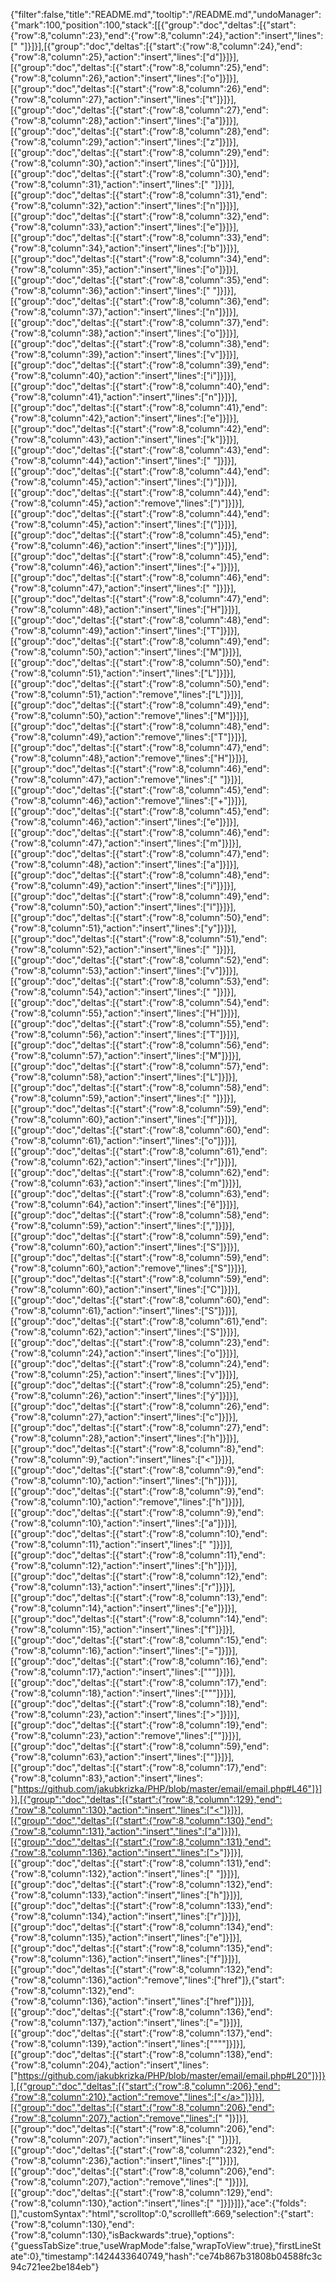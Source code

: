 {"filter":false,"title":"README.md","tooltip":"/README.md","undoManager":{"mark":100,"position":100,"stack":[[{"group":"doc","deltas":[{"start":{"row":8,"column":23},"end":{"row":8,"column":24},"action":"insert","lines":[" "]}]}],[{"group":"doc","deltas":[{"start":{"row":8,"column":24},"end":{"row":8,"column":25},"action":"insert","lines":["d"]}]}],[{"group":"doc","deltas":[{"start":{"row":8,"column":25},"end":{"row":8,"column":26},"action":"insert","lines":["o"]}]}],[{"group":"doc","deltas":[{"start":{"row":8,"column":26},"end":{"row":8,"column":27},"action":"insert","lines":["t"]}]}],[{"group":"doc","deltas":[{"start":{"row":8,"column":27},"end":{"row":8,"column":28},"action":"insert","lines":["a"]}]}],[{"group":"doc","deltas":[{"start":{"row":8,"column":28},"end":{"row":8,"column":29},"action":"insert","lines":["z"]}]}],[{"group":"doc","deltas":[{"start":{"row":8,"column":29},"end":{"row":8,"column":30},"action":"insert","lines":["ů"]}]}],[{"group":"doc","deltas":[{"start":{"row":8,"column":30},"end":{"row":8,"column":31},"action":"insert","lines":[" "]}]}],[{"group":"doc","deltas":[{"start":{"row":8,"column":31},"end":{"row":8,"column":32},"action":"insert","lines":["n"]}]}],[{"group":"doc","deltas":[{"start":{"row":8,"column":32},"end":{"row":8,"column":33},"action":"insert","lines":["e"]}]}],[{"group":"doc","deltas":[{"start":{"row":8,"column":33},"end":{"row":8,"column":34},"action":"insert","lines":["b"]}]}],[{"group":"doc","deltas":[{"start":{"row":8,"column":34},"end":{"row":8,"column":35},"action":"insert","lines":["o"]}]}],[{"group":"doc","deltas":[{"start":{"row":8,"column":35},"end":{"row":8,"column":36},"action":"insert","lines":[" "]}]}],[{"group":"doc","deltas":[{"start":{"row":8,"column":36},"end":{"row":8,"column":37},"action":"insert","lines":["n"]}]}],[{"group":"doc","deltas":[{"start":{"row":8,"column":37},"end":{"row":8,"column":38},"action":"insert","lines":["o"]}]}],[{"group":"doc","deltas":[{"start":{"row":8,"column":38},"end":{"row":8,"column":39},"action":"insert","lines":["v"]}]}],[{"group":"doc","deltas":[{"start":{"row":8,"column":39},"end":{"row":8,"column":40},"action":"insert","lines":["i"]}]}],[{"group":"doc","deltas":[{"start":{"row":8,"column":40},"end":{"row":8,"column":41},"action":"insert","lines":["n"]}]}],[{"group":"doc","deltas":[{"start":{"row":8,"column":41},"end":{"row":8,"column":42},"action":"insert","lines":["e"]}]}],[{"group":"doc","deltas":[{"start":{"row":8,"column":42},"end":{"row":8,"column":43},"action":"insert","lines":["k"]}]}],[{"group":"doc","deltas":[{"start":{"row":8,"column":43},"end":{"row":8,"column":44},"action":"insert","lines":[" "]}]}],[{"group":"doc","deltas":[{"start":{"row":8,"column":44},"end":{"row":8,"column":45},"action":"insert","lines":[")"]}]}],[{"group":"doc","deltas":[{"start":{"row":8,"column":44},"end":{"row":8,"column":45},"action":"remove","lines":[")"]}]}],[{"group":"doc","deltas":[{"start":{"row":8,"column":44},"end":{"row":8,"column":45},"action":"insert","lines":["("]}]}],[{"group":"doc","deltas":[{"start":{"row":8,"column":45},"end":{"row":8,"column":46},"action":"insert","lines":[")"]}]}],[{"group":"doc","deltas":[{"start":{"row":8,"column":45},"end":{"row":8,"column":46},"action":"insert","lines":["+"]}]}],[{"group":"doc","deltas":[{"start":{"row":8,"column":46},"end":{"row":8,"column":47},"action":"insert","lines":[" "]}]}],[{"group":"doc","deltas":[{"start":{"row":8,"column":47},"end":{"row":8,"column":48},"action":"insert","lines":["H"]}]}],[{"group":"doc","deltas":[{"start":{"row":8,"column":48},"end":{"row":8,"column":49},"action":"insert","lines":["T"]}]}],[{"group":"doc","deltas":[{"start":{"row":8,"column":49},"end":{"row":8,"column":50},"action":"insert","lines":["M"]}]}],[{"group":"doc","deltas":[{"start":{"row":8,"column":50},"end":{"row":8,"column":51},"action":"insert","lines":["L"]}]}],[{"group":"doc","deltas":[{"start":{"row":8,"column":50},"end":{"row":8,"column":51},"action":"remove","lines":["L"]}]}],[{"group":"doc","deltas":[{"start":{"row":8,"column":49},"end":{"row":8,"column":50},"action":"remove","lines":["M"]}]}],[{"group":"doc","deltas":[{"start":{"row":8,"column":48},"end":{"row":8,"column":49},"action":"remove","lines":["T"]}]}],[{"group":"doc","deltas":[{"start":{"row":8,"column":47},"end":{"row":8,"column":48},"action":"remove","lines":["H"]}]}],[{"group":"doc","deltas":[{"start":{"row":8,"column":46},"end":{"row":8,"column":47},"action":"remove","lines":[" "]}]}],[{"group":"doc","deltas":[{"start":{"row":8,"column":45},"end":{"row":8,"column":46},"action":"remove","lines":["+"]}]}],[{"group":"doc","deltas":[{"start":{"row":8,"column":45},"end":{"row":8,"column":46},"action":"insert","lines":["e"]}]}],[{"group":"doc","deltas":[{"start":{"row":8,"column":46},"end":{"row":8,"column":47},"action":"insert","lines":["m"]}]}],[{"group":"doc","deltas":[{"start":{"row":8,"column":47},"end":{"row":8,"column":48},"action":"insert","lines":["a"]}]}],[{"group":"doc","deltas":[{"start":{"row":8,"column":48},"end":{"row":8,"column":49},"action":"insert","lines":["i"]}]}],[{"group":"doc","deltas":[{"start":{"row":8,"column":49},"end":{"row":8,"column":50},"action":"insert","lines":["l"]}]}],[{"group":"doc","deltas":[{"start":{"row":8,"column":50},"end":{"row":8,"column":51},"action":"insert","lines":["y"]}]}],[{"group":"doc","deltas":[{"start":{"row":8,"column":51},"end":{"row":8,"column":52},"action":"insert","lines":[" "]}]}],[{"group":"doc","deltas":[{"start":{"row":8,"column":52},"end":{"row":8,"column":53},"action":"insert","lines":["v"]}]}],[{"group":"doc","deltas":[{"start":{"row":8,"column":53},"end":{"row":8,"column":54},"action":"insert","lines":[" "]}]}],[{"group":"doc","deltas":[{"start":{"row":8,"column":54},"end":{"row":8,"column":55},"action":"insert","lines":["H"]}]}],[{"group":"doc","deltas":[{"start":{"row":8,"column":55},"end":{"row":8,"column":56},"action":"insert","lines":["T"]}]}],[{"group":"doc","deltas":[{"start":{"row":8,"column":56},"end":{"row":8,"column":57},"action":"insert","lines":["M"]}]}],[{"group":"doc","deltas":[{"start":{"row":8,"column":57},"end":{"row":8,"column":58},"action":"insert","lines":["L"]}]}],[{"group":"doc","deltas":[{"start":{"row":8,"column":58},"end":{"row":8,"column":59},"action":"insert","lines":[" "]}]}],[{"group":"doc","deltas":[{"start":{"row":8,"column":59},"end":{"row":8,"column":60},"action":"insert","lines":["f"]}]}],[{"group":"doc","deltas":[{"start":{"row":8,"column":60},"end":{"row":8,"column":61},"action":"insert","lines":["o"]}]}],[{"group":"doc","deltas":[{"start":{"row":8,"column":61},"end":{"row":8,"column":62},"action":"insert","lines":["r"]}]}],[{"group":"doc","deltas":[{"start":{"row":8,"column":62},"end":{"row":8,"column":63},"action":"insert","lines":["m"]}]}],[{"group":"doc","deltas":[{"start":{"row":8,"column":63},"end":{"row":8,"column":64},"action":"insert","lines":["ě"]}]}],[{"group":"doc","deltas":[{"start":{"row":8,"column":58},"end":{"row":8,"column":59},"action":"insert","lines":[","]}]}],[{"group":"doc","deltas":[{"start":{"row":8,"column":59},"end":{"row":8,"column":60},"action":"insert","lines":["S"]}]}],[{"group":"doc","deltas":[{"start":{"row":8,"column":59},"end":{"row":8,"column":60},"action":"remove","lines":["S"]}]}],[{"group":"doc","deltas":[{"start":{"row":8,"column":59},"end":{"row":8,"column":60},"action":"insert","lines":["C"]}]}],[{"group":"doc","deltas":[{"start":{"row":8,"column":60},"end":{"row":8,"column":61},"action":"insert","lines":["S"]}]}],[{"group":"doc","deltas":[{"start":{"row":8,"column":61},"end":{"row":8,"column":62},"action":"insert","lines":["S"]}]}],[{"group":"doc","deltas":[{"start":{"row":8,"column":23},"end":{"row":8,"column":24},"action":"insert","lines":["o"]}]}],[{"group":"doc","deltas":[{"start":{"row":8,"column":24},"end":{"row":8,"column":25},"action":"insert","lines":["v"]}]}],[{"group":"doc","deltas":[{"start":{"row":8,"column":25},"end":{"row":8,"column":26},"action":"insert","lines":["ý"]}]}],[{"group":"doc","deltas":[{"start":{"row":8,"column":26},"end":{"row":8,"column":27},"action":"insert","lines":["c"]}]}],[{"group":"doc","deltas":[{"start":{"row":8,"column":27},"end":{"row":8,"column":28},"action":"insert","lines":["h"]}]}],[{"group":"doc","deltas":[{"start":{"row":8,"column":8},"end":{"row":8,"column":9},"action":"insert","lines":["<"]}]}],[{"group":"doc","deltas":[{"start":{"row":8,"column":9},"end":{"row":8,"column":10},"action":"insert","lines":["h"]}]}],[{"group":"doc","deltas":[{"start":{"row":8,"column":9},"end":{"row":8,"column":10},"action":"remove","lines":["h"]}]}],[{"group":"doc","deltas":[{"start":{"row":8,"column":9},"end":{"row":8,"column":10},"action":"insert","lines":["a"]}]}],[{"group":"doc","deltas":[{"start":{"row":8,"column":10},"end":{"row":8,"column":11},"action":"insert","lines":[" "]}]}],[{"group":"doc","deltas":[{"start":{"row":8,"column":11},"end":{"row":8,"column":12},"action":"insert","lines":["h"]}]}],[{"group":"doc","deltas":[{"start":{"row":8,"column":12},"end":{"row":8,"column":13},"action":"insert","lines":["r"]}]}],[{"group":"doc","deltas":[{"start":{"row":8,"column":13},"end":{"row":8,"column":14},"action":"insert","lines":["e"]}]}],[{"group":"doc","deltas":[{"start":{"row":8,"column":14},"end":{"row":8,"column":15},"action":"insert","lines":["f"]}]}],[{"group":"doc","deltas":[{"start":{"row":8,"column":15},"end":{"row":8,"column":16},"action":"insert","lines":["="]}]}],[{"group":"doc","deltas":[{"start":{"row":8,"column":16},"end":{"row":8,"column":17},"action":"insert","lines":["\""]}]}],[{"group":"doc","deltas":[{"start":{"row":8,"column":17},"end":{"row":8,"column":18},"action":"insert","lines":["\""]}]}],[{"group":"doc","deltas":[{"start":{"row":8,"column":18},"end":{"row":8,"column":23},"action":"insert","lines":["></a>"]}]}],[{"group":"doc","deltas":[{"start":{"row":8,"column":19},"end":{"row":8,"column":23},"action":"remove","lines":["</a>"]}]}],[{"group":"doc","deltas":[{"start":{"row":8,"column":59},"end":{"row":8,"column":63},"action":"insert","lines":["</a>"]}]}],[{"group":"doc","deltas":[{"start":{"row":8,"column":17},"end":{"row":8,"column":83},"action":"insert","lines":["https://github.com/jakubkrizka/PHP/blob/master/email/email.php#L46"]}]}],[{"group":"doc","deltas":[{"start":{"row":8,"column":129},"end":{"row":8,"column":130},"action":"insert","lines":["<"]}]}],[{"group":"doc","deltas":[{"start":{"row":8,"column":130},"end":{"row":8,"column":131},"action":"insert","lines":["a"]}]}],[{"group":"doc","deltas":[{"start":{"row":8,"column":131},"end":{"row":8,"column":136},"action":"insert","lines":["></a>"]}]}],[{"group":"doc","deltas":[{"start":{"row":8,"column":131},"end":{"row":8,"column":132},"action":"insert","lines":[" "]}]}],[{"group":"doc","deltas":[{"start":{"row":8,"column":132},"end":{"row":8,"column":133},"action":"insert","lines":["h"]}]}],[{"group":"doc","deltas":[{"start":{"row":8,"column":133},"end":{"row":8,"column":134},"action":"insert","lines":["r"]}]}],[{"group":"doc","deltas":[{"start":{"row":8,"column":134},"end":{"row":8,"column":135},"action":"insert","lines":["e"]}]}],[{"group":"doc","deltas":[{"start":{"row":8,"column":135},"end":{"row":8,"column":136},"action":"insert","lines":["f"]}]}],[{"group":"doc","deltas":[{"start":{"row":8,"column":132},"end":{"row":8,"column":136},"action":"remove","lines":["href"]},{"start":{"row":8,"column":132},"end":{"row":8,"column":136},"action":"insert","lines":["href"]}]}],[{"group":"doc","deltas":[{"start":{"row":8,"column":136},"end":{"row":8,"column":137},"action":"insert","lines":["="]}]}],[{"group":"doc","deltas":[{"start":{"row":8,"column":137},"end":{"row":8,"column":139},"action":"insert","lines":["\"\""]}]}],[{"group":"doc","deltas":[{"start":{"row":8,"column":138},"end":{"row":8,"column":204},"action":"insert","lines":["https://github.com/jakubkrizka/PHP/blob/master/email/email.php#L20"]}]}],[{"group":"doc","deltas":[{"start":{"row":8,"column":206},"end":{"row":8,"column":210},"action":"remove","lines":["</a>"]}]}],[{"group":"doc","deltas":[{"start":{"row":8,"column":206},"end":{"row":8,"column":207},"action":"remove","lines":[" "]}]}],[{"group":"doc","deltas":[{"start":{"row":8,"column":206},"end":{"row":8,"column":207},"action":"insert","lines":[" "]}]}],[{"group":"doc","deltas":[{"start":{"row":8,"column":232},"end":{"row":8,"column":236},"action":"insert","lines":["</a>"]}]}],[{"group":"doc","deltas":[{"start":{"row":8,"column":206},"end":{"row":8,"column":207},"action":"remove","lines":[" "]}]}],[{"group":"doc","deltas":[{"start":{"row":8,"column":129},"end":{"row":8,"column":130},"action":"insert","lines":[" "]}]}]]},"ace":{"folds":[],"customSyntax":"html","scrolltop":0,"scrollleft":669,"selection":{"start":{"row":8,"column":130},"end":{"row":8,"column":130},"isBackwards":true},"options":{"guessTabSize":true,"useWrapMode":false,"wrapToView":true},"firstLineState":0},"timestamp":1424433640749,"hash":"ce74b867b31808b04588fc3c94c721ee2be184eb"}